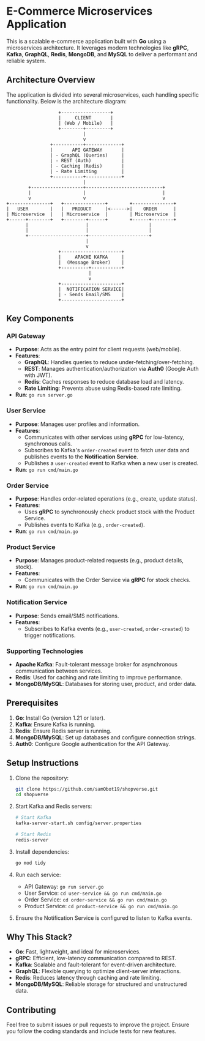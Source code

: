 # E-Commerce Microservices Application

This is a scalable e-commerce application built with **Go** using a microservices architecture. It leverages modern technologies like **gRPC**, **Kafka**, **GraphQL**, **Redis**, **MongoDB**, and **MySQL** to deliver a performant and reliable system.

## Architecture Overview

The application is divided into several microservices, each handling specific functionality. Below is the architecture diagram:

```
                   +------------------+
                   |     CLIENT       |
                   | (Web / Mobile)   |
                   +--------+---------+
                            |
                            v
                +-----------+-------------+
                |       API GATEWAY       |
                | - GraphQL (Queries)     |
                | - REST (Auth)           |
                | - Caching (Redis)       |
                | - Rate Limiting         |
                +-----------+-------------+
                            |
        +-------------------+----------------------------+
        |                   |                            |
        v                   v                            v
+---------------+   +---------------+        +---------------+
|   USER        |   |   PRODUCT     |<------>|    ORDER      |
| Microservice  |   | Microservice  |        | Microservice  |
+------+--------+   +--------+------+        +------+--------+
       |                     |                      |
       |                     |                      |
       +---------------------+----------------------+
                             |
                             v
                   +----------------------+
                   |     APACHE KAFKA     |
                   |  (Message Broker)    |
                   +----------+-----------+
                              |
                              v
                   +----------------------+
                   |  NOTIFICATION SERVICE|
                   | - Sends Email/SMS    |
                   +----------------------+
```

## Key Components

### API Gateway
- **Purpose**: Acts as the entry point for client requests (web/mobile).
- **Features**:
  - **GraphQL**: Handles queries to reduce under-fetching/over-fetching.
  - **REST**: Manages authentication/authorization via **Auth0** (Google Auth with JWT).
  - **Redis**: Caches responses to reduce database load and latency.
  - **Rate Limiting**: Prevents abuse using Redis-based rate limiting.
- **Run**: `go run server.go`

### User Service
- **Purpose**: Manages user profiles and information.
- **Features**:
  - Communicates with other services using **gRPC** for low-latency, synchronous calls.
  - Subscribes to Kafka's `order-created` event to fetch user data and publishes events to the **Notification Service**.
  - Publishes a `user-created` event to Kafka when a new user is created.
- **Run**: `go run cmd/main.go`

### Order Service
- **Purpose**: Handles order-related operations (e.g., create, update status).
- **Features**:
  - Uses **gRPC** to synchronously check product stock with the Product Service.
  - Publishes events to Kafka (e.g., `order-created`).
- **Run**: `go run cmd/main.go`

### Product Service
- **Purpose**: Manages product-related requests (e.g., product details, stock).
- **Features**:
  - Communicates with the Order Service via **gRPC** for stock checks.
- **Run**: `go run cmd/main.go`

### Notification Service
- **Purpose**: Sends email/SMS notifications.
- **Features**:
  - Subscribes to Kafka events (e.g., `user-created`, `order-created`) to trigger notifications.

### Supporting Technologies
- **Apache Kafka**: Fault-tolerant message broker for asynchronous communication between services.
- **Redis**: Used for caching and rate limiting to improve performance.
- **MongoDB/MySQL**: Databases for storing user, product, and order data.

## Prerequisites
1. **Go**: Install Go (version 1.21 or later).
2. **Kafka**: Ensure Kafka is running.
3. **Redis**: Ensure Redis server is running.
4. **MongoDB/MySQL**: Set up databases and configure connection strings.
5. **Auth0**: Configure Google authentication for the API Gateway.

## Setup Instructions
1. Clone the repository:
   ```bash
   git clone https://github.com/samObot19/shopverse.git
   cd shopverse
   ```

2. Start Kafka and Redis servers:
   ```bash
   # Start Kafka
   kafka-server-start.sh config/server.properties

   # Start Redis
   redis-server
   ```

3. Install dependencies:
   ```bash
   go mod tidy
   ```

4. Run each service:
   - API Gateway: `go run server.go`
   - User Service: `cd user-service && go run cmd/main.go`
   - Order Service: `cd order-service && go run cmd/main.go`
   - Product Service: `cd product-service && go run cmd/main.go`

5. Ensure the Notification Service is configured to listen to Kafka events.

## Why This Stack?
- **Go**: Fast, lightweight, and ideal for microservices.
- **gRPC**: Efficient, low-latency communication compared to REST.
- **Kafka**: Scalable and fault-tolerant for event-driven architecture.
- **GraphQL**: Flexible querying to optimize client-server interactions.
- **Redis**: Reduces latency through caching and rate limiting.
- **MongoDB/MySQL**: Reliable storage for structured and unstructured data.

## Contributing
Feel free to submit issues or pull requests to improve the project. Ensure you follow the coding standards and include tests for new features.

